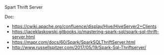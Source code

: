 Spart Thrift Server

Doc:
- https://cwiki.apache.org/confluence/display/Hive/HiveServer2+Clients
- https://jaceklaskowski.gitbooks.io/mastering-spark-sql/spark-sql-thrift-server.html
- https://mapr.com/docs/60/Spark/SparkSQLThriftServer.html
- http://www.russellspitzer.com/2017/05/19/Spark-Sql-Thriftserver/
